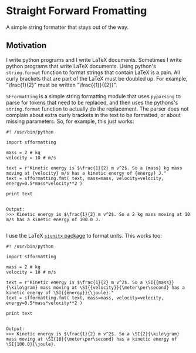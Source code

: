 # Straight Forward Fromatting

A simple string formatter that stays out of the way.

## Motivation

I write python programs and I write LaTeX documents. Sometimes I write python programs that write LaTeX documents.
Using python's `string.format` function to format strings that contain LaTeX is a pain. All curly brackets that are part
of the LaTeX must be doubled up. For example, "\frac{1}{2}" must be written "\frac{{1}}{{2}}".

`SFFormatting` is a simple string formatting module that uses `pyparsing` to parse for tokens that need to be replaced, and then uses
the pythons's `string.format` function to actually do the replacement. The parser does not complain about extra curly brackets in the text
to be formatted, or about missing parameters. So, for example, this just works:

```
#! /usr/bin/python

import sfformatting

mass = 2 # kg
velocity = 10 # m/s

text = r"Kinetic energy is $\frac{1}{2} m v^2$. So a {mass} kg mass moving at {velocity} m/s has a kinetic energy of {energy} J."
text = sfformatting.fmt( text, mass=mass, velocity=velocity, energy=0.5*mass*velocity**2 )

print text


Output:
>>> Kinetic energy is $\frac{1}{2} m v^2$. So a 2 kg mass moving at 10 m/s has a kinetic energy of 100.0 J.


```

I use the LaTeX [`siunitx` package](https://www.ctan.org/pkg/siunitx?lang=en) to format units. This works too:
```
#! /usr/bin/python

import sfformatting

mass = 2 # kg
velocity = 10 # m/s

text = r"Kinetic energy is $\frac{1}{2} m v^2$. So a \SI{{mass}}{\kilo\gram} mass moving at \SI{{velocity}}{\meter\per\second} has a kinetic energy of \SI{{energy}}{\joule}."
text = sfformatting.fmt( text, mass=mass, velocity=velocity, energy=0.5*mass*velocity**2 )

print text


Output:
>>> Kinetic energy is $\frac{1}{2} m v^2$. So a \SI{2}{\kilo\gram} mass moving at \SI{10}{\meter\per\second} has a kinetic energy of \SI{100.0}{\joule}.


```
